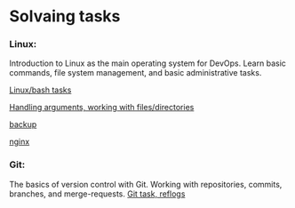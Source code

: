 # Solvaing tasks

### Linux: 
Introduction to Linux as the main operating system for DevOps. Learn basic commands, file system management, and basic administrative tasks.


[Linux/bash tasks](https://github.com/VadimTrufyn/bash-test/tree/main/bash_task)


[Handling arguments, working with files/directories](https://github.com/VadimTrufyn/bash-test/blob/main/bash_task/argument.sh)


[backup](https://github.com/VadimTrufyn/bash-test/blob/main/bash_task/README.md)


[nginx](https://github.com/VadimTrufyn/bash-test/blob/main/bash_task/web-server/web-server.md)



### Git:


 The basics of version control with Git. Working with repositories, commits, branches, and merge-requests.
 [Git task, reflogs](https://github.com/VadimTrufyn/bash-test/blob/main/git-task/git_reflog.txt)


